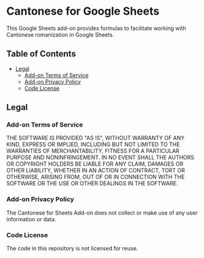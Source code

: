 # Cantonese for Google Sheets

This Google Sheets add-on provides formulas to facilitate working with Cantonese romanization in Google Sheets.

## Table of Contents

- [Legal](#legal)
  * [Add-on Terms of Service](#add-on-terms-of-service)
  * [Add-on Privacy Policy](#add-on-privacy-policy)
  * [Code License](#code-license)

## Legal

### Add-on Terms of Service

THE SOFTWARE IS PROVIDED "AS IS", WITHOUT WARRANTY OF ANY KIND, EXPRESS OR IMPLIED, INCLUDING BUT NOT LIMITED TO THE WARRANTIES OF MERCHANTABILITY, FITNESS FOR A PARTICULAR PURPOSE AND NONINFRINGEMENT. IN NO EVENT SHALL THE AUTHORS OR COPYRIGHT HOLDERS BE LIABLE FOR ANY CLAIM, DAMAGES OR OTHER LIABILITY, WHETHER IN AN ACTION OF CONTRACT, TORT OR OTHERWISE, ARISING FROM, OUT OF OR IN CONNECTION WITH THE SOFTWARE OR THE USE OR OTHER DEALINGS IN THE SOFTWARE.

### Add-on Privacy Policy

The Cantonese for Sheets Add-on does not collect or make use of any user information or data.

### Code License

The code in this repository is not licensed for reuse.